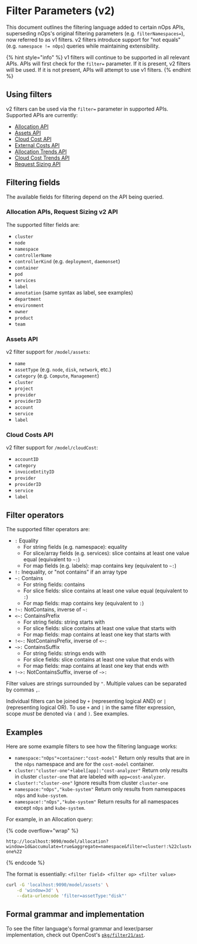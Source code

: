 # Filter Parameters (v2)

This document outlines the filtering language added to certain nOps APIs, superseding nOps's original filtering parameters (e.g. `filterNamespaces=`), now referred to as v1 filters. v2 filters introduce support for "not equals" (e.g. `namespace != nOps`) queries while maintaining extensibility.

{% hint style="info" %}
v1 filters will continue to be supported in all relevant APIs. APIs will first check for the `filter=` parameter. If it is present, v2 filters will be used. If it is not present, APIs will attempt to use v1 filters.
{% endhint %}

## Using filters

v2 filters can be used via the `filter=` parameter in supported APIs. Supported APIs are currently:

* [Allocation API](/apis/monitoring-apis/api-allocation.md)
* [Assets API](/apis/monitoring-apis/assets-api.md)
* [Cloud Cost API](/apis/monitoring-apis/cloud-cost-api.md)
* [External Costs API](/apis/monitoring-apis/external-costs-api.md)
* [Allocation Trends API](/apis/monitoring-apis/allocation-trends-api.md)
* [Cloud Cost Trends API](/apis/monitoring-apis/cloud-cost-trends-api.md)
* [Request Sizing API](/apis/savings-apis/api-request-right-sizing-v2.md)

## Filtering fields

The available fields for filtering depend on the API being queried.

### Allocation APIs, Request Sizing v2 API

The supported filter fields are:

* `cluster`
* `node`
* `namespace`
* `controllerName`
* `controllerKind` (e.g. `deployment`, `daemonset`)
* `container`
* `pod`
* `services`
* `label`
* `annotation` (same syntax as label, see examples)
* `department`
* `environment`
* `owner`
* `product`
* `team`

### Assets API

v2 filter support for `/model/assets`:

* `name`
* `assetType` (e.g. `node`, `disk`, `network`, etc.)
* `category` (e.g. `Compute`, `Management`)
* `cluster`
* `project`
* `provider`
* `providerID`
* `account`
* `service`
* `label`

### Cloud Costs API

v2 filter support for `/model/cloudCost`:

* `accountID`
* `category`
* `invoiceEntityID`
* `provider`
* `providerID`
* `service`
* `label`

## Filter operators

The supported filter operators are:

* `:` Equality
  * For string fields (e.g. namespace): equality
  * For slice/array fields (e.g. services): slice contains at least one value equal (equivalent to `~:`)
  * For map fields (e.g. labels): map contains key (equivalent to `~:`)
* `!:` Inequality, or "not contains" if an array type
* `~:` Contains
  * For string fields: contains
  * For slice fields: slice contains at least one value equal (equivalent to `:`)
  * For map fields: map contains key (equivalent to `:`)
* `!~:` NotContains, inverse of `~:`
* `<~:` ContainsPrefix
  * For string fields: string starts with
  * For slice fields: slice contains at least one value that starts with
  * For map fields: map contains at least one key that starts with
* `!<~:` NotContainsPrefix, inverse of `<~:`
* `~>:` ContainsSuffix
  * For string fields: strings ends with
  * For slice fields: slice contains at least one value that ends with
  * For map fields: map contains at least one key that ends with
* `!~>:` NotContainsSuffix, inverse of `~>:`

Filter values are strings surrounded by `"`. Multiple values can be separated by commas `,`.

Individual filters can be joined by `+` (representing logical AND) or `|` (representing logical OR). To use `+` and `|` in the same filter expression, scope _must_ be denoted via `(` and `)`. See examples.

## Examples

Here are some example filters to see how the filtering language works:

* `namespace:"nOps"+container:"cost-model"` Return only results that are in the `nOps` namespace and are for the `cost-model` container.
* `cluster:"cluster-one"+label[app]:"cost-analyzer"` Return only results in cluster `cluster-one` that are labeled with `app=cost-analyzer`.
* `cluster!:"cluster-one"` Ignore results from cluster `cluster-one`
* `namespace:"nOps","kube-system"` Return only results from namespaces `nOps` and `kube-system`.
* `namespace!:"nOps","kube-system"` Return results for all namespaces except `nOps` and `kube-system`.

For example, in an Allocation query:

{% code overflow="wrap" %}
```
http://localhost:9090/model/allocation?window=1d&accumulate=true&aggregate=namespace&filter=cluster!:%22cluster-one%22
```
{% endcode %}

The format is essentially: `<filter field> <filter op> <filter value>`

```sh
curl -G 'localhost:9090/model/assets' \
    -d 'window=3d' \
    --data-urlencode 'filter=assetType:"disk"'
```

## Formal grammar and implementation

To see the filter language's formal grammar and lexer/parser implementation, check out OpenCost's [`pkg/filter21/ast`](https://github.com/opencost/opencost/tree/develop/core/pkg/filter/ast).
